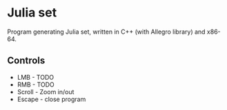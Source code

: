 # Julia set
Program generating Julia set, written in C++ (with Allegro library) and x86-64.

## Controls
- LMB - TODO
- RMB - TODO
- Scroll - Zoom in/out
- Escape - close program